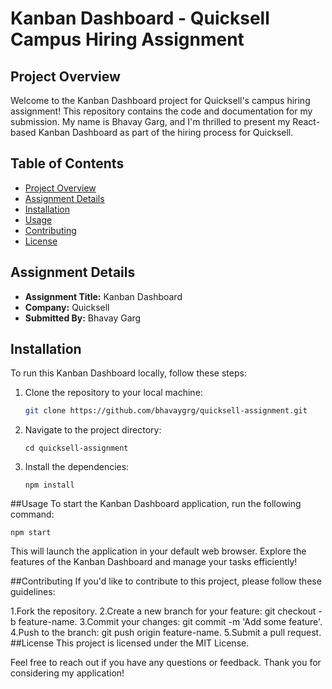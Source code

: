 # Kanban Dashboard - Quicksell Campus Hiring Assignment

## Project Overview

Welcome to the Kanban Dashboard project for Quicksell's campus hiring assignment! This repository contains the code and documentation for my submission. My name is Bhavay Garg, and I'm thrilled to present my React-based Kanban Dashboard as part of the hiring process for Quicksell.

## Table of Contents

- [Project Overview](#project-overview)
- [Assignment Details](#assignment-details)
- [Installation](#installation)
- [Usage](#usage)
- [Contributing](#contributing)
- [License](#license)

## Assignment Details

* **Assignment Title:** Kanban Dashboard
* **Company:** Quicksell
* **Submitted By:** Bhavay Garg

## Installation

To run this Kanban Dashboard locally, follow these steps:

1. Clone the repository to your local machine:
   ```bash
   git clone https://github.com/bhavaygrg/quicksell-assignment.git
2. Navigate to the project directory:
   ```
   cd quicksell-assignment
3. Install the dependencies:
   ```
   npm install
   
##Usage
To start the Kanban Dashboard application, run the following command:

  
  ```npm start```

This will launch the application in your default web browser. Explore the features of the Kanban Dashboard and manage your tasks efficiently!

##Contributing
If you'd like to contribute to this project, please follow these guidelines:

1.Fork the repository.
2.Create a new branch for your feature: git checkout -b feature-name.
3.Commit your changes: git commit -m 'Add some feature'.
4.Push to the branch: git push origin feature-name.
5.Submit a pull request.
##License
This project is licensed under the MIT License.

Feel free to reach out if you have any questions or feedback. Thank you for considering my application!
